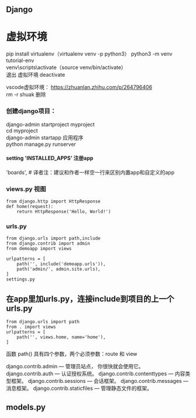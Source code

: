 ## Django
# 虚拟环境
pip install virtualenv（virtualenv venv -p python3） 
python3 -m venv tutorial-env  
venv\scripts\activate（source venv/bin/activate）   
退出 虚拟环境 deactivate   

vscode虚拟环境： https://zhuanlan.zhihu.com/p/264796406  
rm -r shuak  删除


### 创建django项目： 
django-admin startproject myproject  
cd myproject  
django-admin startapp 应用程序  
python manage.py runserver  


#### setting 'INSTALLED_APPS' 注册app
'boards',  # 译者注：建议和作者一样空一行来区别内置app和自定义的app  


### views.py 视图  
```
from django.http import HttpResponse
def home(request):
    return HttpResponse('Hello, World!')
```

### urls.py 
```
from django.urls import path,include
from django.contrib import admin
from demoapp import views

urlpatterns = [
    path('', include('demoapp.urls')),
    path('admin/', admin.site.urls),
]
settings.py
```

## 在app里加urls.py，连接include到项目的上一个urls.py
```
from django.urls import path
from . import views
urlpatterns = [
    path('', views.home, name='home'),
]
```
函数 path() 具有四个参数，两个必须参数：route 和 view  

django.contrib.admin — 管理员站点， 你很快就会使用它。
django.contrib.auth — 认证授权系统。
django.contrib.contenttypes — 内容类型框架。
django.contrib.sessions — 会话框架。
django.contrib.messages — 消息框架。
django.contrib.staticfiles — 管理静态文件的框架。  

## models.py
